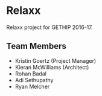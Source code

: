 # Relaxx
Relaxx project for GETHIP 2016-17.

## Team Members
- Kristin Goertz (Project Manager)
- Kieran McWilliams (Architect)
- Rohan Badal
- Adi Sethupathy
- Ryan Melcher
